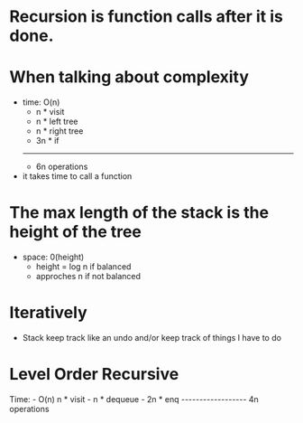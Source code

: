 # Recursion is function calls after it is done.
# When talking about complexity
 - time: O(n)
    - n * visit
    - n * left tree
    - n * right tree
    - 3n * if
    -----------------
    - 6n operations
 - it takes time to call a function
 # The max length of the stack is the height of the tree
 - space: 0(height)
    - height = log n if balanced
    - approches n if not balanced
# Iteratively
- Stack keep track like an undo and/or keep track of things I have to do

# Level Order Recursive
Time:
    - O(n) n * visit
    - n * dequeue
    - 2n * enq
    ------------------
    4n operations
